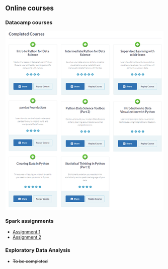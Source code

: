 ## Online courses

### Datacamp courses
![Datacamp courses](https://github.com/BorisEnthovenSchool/KB74PortfolioBoris/blob/master/online%20courses/Datacamp%20courses.png "Datacamp")

### Spark assignments
* [Assignment 1](https://github.com/BorisEnthovenSchool/KB74PortfolioBoris/blob/master/online%20courses/Assignment1.md)
* [Assignment 2](https://github.com/BorisEnthovenSchool/KB74PortfolioBoris/blob/master/online%20courses/Assignment2.md)

### Exploratory Data Analysis
* ~~To be completed~~
